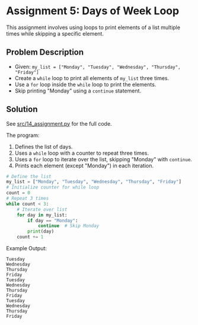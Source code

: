 # Assignment 5: Days of Week Loop

This assignment involves using loops to print elements of a list multiple times while skipping a specific element.

## Problem Description
- Given: `my_list = ["Monday", "Tuesday", "Wednesday", "Thursday", "Friday"]`
- Create a `while` loop to print all elements of `my_list` three times.
- Use a `for` loop inside the `while` loop to print the elements.
- Skip printing "Monday" using a `continue` statement.

## Solution
See [src/14_assignment.py](../../src/014_assignment/14_assignment.py) for the full code.

The program:
1. Defines the list of days.
2. Uses a `while` loop with a counter to repeat three times.
3. Uses a `for` loop to iterate over the list, skipping "Monday" with `continue`.
4. Prints each element (except "Monday") in each iteration.

```python
# Define the list
my_list = ["Monday", "Tuesday", "Wednesday", "Thursday", "Friday"]
# Initialize counter for while loop
count = 0
# Repeat 3 times
while count < 3:
    # Iterate over list
    for day in my_list:
        if day == "Monday":
            continue  # Skip Monday
        print(day)
    count += 1
```

Example Output:
```
Tuesday
Wednesday
Thursday
Friday
Tuesday
Wednesday
Thursday
Friday
Tuesday
Wednesday
Thursday
Friday
```